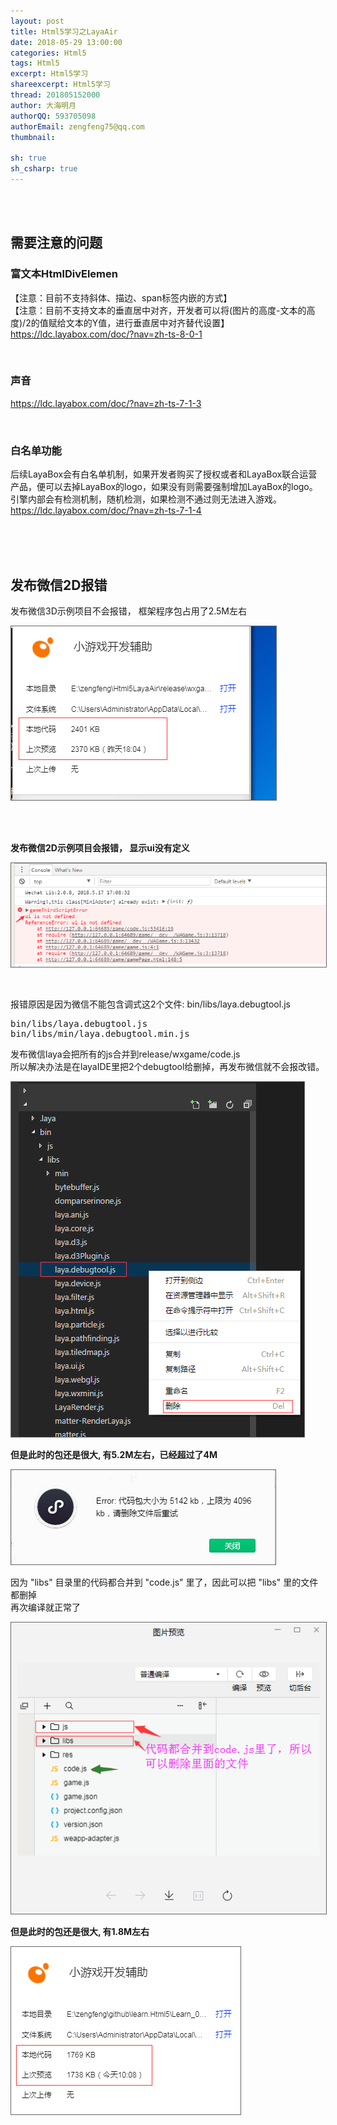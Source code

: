 ```yaml
---
layout: post
title: Html5学习之LayaAir
date: 2018-05-29 13:00:00
categories: Html5
tags: Html5 
excerpt: Html5学习
shareexcerpt: Html5学习
thread: 201805152000
author: 大海明月
authorQQ: 593705098
authorEmail: zengfeng75@qq.com
thumbnail: 

sh: true
sh_csharp: true
---
```


<br>
<br>
<h2 class="nav1">需要注意的问题</h2>


<h3>富文本HtmlDivElemen</h3>
<p>
【注意：目前不支持斜体、描边、span标签内嵌的方式】<br>
【注意：目前不支持文本的垂直居中对齐，开发者可以将(图片的高度-文本的高度)/2的值赋给文本的Y值，进行垂直居中对齐替代设置】<br>
<a href="https://ldc.layabox.com/doc/?nav=zh-ts-8-0-1" target="_blank">https://ldc.layabox.com/doc/?nav=zh-ts-8-0-1</a>
</p>
<br>


<h3>声音</h3>
<p>
<a href="https://ldc.layabox.com/doc/?nav=zh-ts-7-1-3" target="_blank">https://ldc.layabox.com/doc/?nav=zh-ts-7-1-3</a>
</p>
<br>



<h3>白名单功能</h3>
<p>
后续LayaBox会有白名单机制，如果开发者购买了授权或者和LayaBox联合运营产品，便可以去掉LayaBox的logo，如果没有则需要强制增加LayaBox的logo。引擎内部会有检测机制，随机检测，如果检测不通过则无法进入游戏。<br>
<a href="https://ldc.layabox.com/doc/?nav=zh-ts-7-1-4" target="_blank">https://ldc.layabox.com/doc/?nav=zh-ts-7-1-4</a>
</p>
<br>
<br>
<br>



<h2 class="nav1">发布微信2D报错</h2>
<p>
发布微信3D示例项目不会报错， 框架程序包占用了2.5M左右<br>
<p><img src="/assets/docpic/laya_weixin_01.png" style="border: solid 1px #666;" /></p>
</p>
<br>
<br>

<p>
<B>发布微信2D示例项目会报错， 显示ui没有定义</B><br>
<p><img src="/assets/docpic/laya_weixin_02.png" style="border: solid 1px #666;" /></p>
</p>
<br>

<p>报错原因是因为微信不能包含调式这2个文件: bin/libs/laya.debugtool.js</p>
<pre>
bin/libs/laya.debugtool.js
bin/libs/min/laya.debugtool.min.js
</pre>

<p>
发布微信laya会把所有的js合并到release/wxgame/code.js<br>
所以解决办法是在layaIDE里把2个debugtool给删掉，再发布微信就不会报改错。<br>
<p><img src="/assets/docpic/laya_weixin_03.png" style="border: solid 1px #666;" /></p>
<B>但是此时的包还是很大, 有5.2M左右，已经超过了4M</B>
<p><img src="/assets/docpic/laya_weixin_04.png" style="border: solid 1px #666;" /></p>
</p>


<p>
因为 "libs"  目录里的代码都合并到 "code.js" 里了，因此可以把 "libs" 里的文件都删掉<br>
再次编译就正常了
<p><img src="/assets/docpic/laya_weixin_05.png" style="border: solid 1px #666;" /></p>
<B>但是此时的包还是很大, 有1.8M左右</B>
<p><img src="/assets/docpic/laya_weixin_06.png" style="border: solid 1px #666;" /></p>
</p>


<br>


